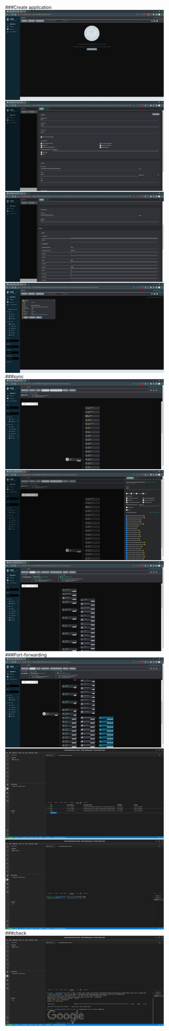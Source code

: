 ###Create  application
<img  alt="image" src="https://github.com/otrokov/kbot/blob/main/doc/img/t1.png">
<img  alt="image" src="https://github.com/otrokov/kbot/blob/main/doc/img/t2.png">
<img  alt="image" src="https://github.com/otrokov/kbot/blob/main/doc/img/t3.png">
<img  alt="image" src="https://github.com/otrokov/kbot/blob/main/doc/img/t4.png">
###sync
<img  alt="image" src="https://github.com/otrokov/kbot/blob/main/doc/img/t5.png">
<img  alt="image" src="https://github.com/otrokov/kbot/blob/main/doc/img/t6.png">
<img  alt="image" src="https://github.com/otrokov/kbot/blob/main/doc/img/t7.png">
###Port-forwarding
<img  alt="image" src="https://github.com/otrokov/kbot/blob/main/doc/img/t8.png">
<img  alt="image" src="https://github.com/otrokov/kbot/blob/main/doc/img/t9.png">
<img  alt="image" src="https://github.com/otrokov/kbot/blob/main/doc/img/t10.png">
###check
<img  alt="image" src="https://github.com/otrokov/kbot/blob/main/doc/img/t11.png">